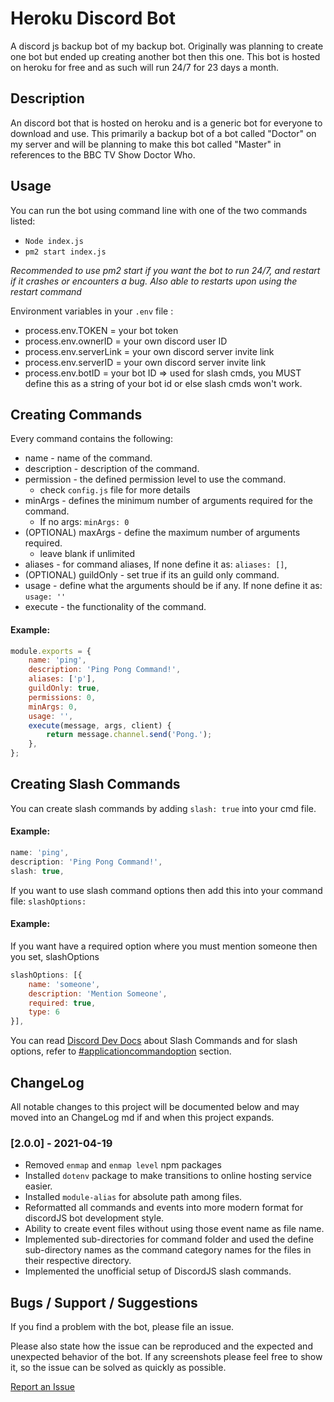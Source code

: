 # Heroku Discord Bot
A discord js backup bot of my backup bot. Originally was planning to create one bot but ended up creating another bot then this one. This bot is hosted on heroku for free and as such will run 24/7 for 23 days a month.


## Description
An discord bot that is hosted on heroku and is a generic bot for everyone to download and use. This primarily a backup bot of a bot called "Doctor" on my server and will be planning to make this bot called "Master" in references to the BBC TV Show Doctor Who.

## Usage

You can run the bot using command line with one of the two commands listed:
* `Node index.js`
* `pm2 start index.js`

*Recommended to use pm2 start if you want the bot to run 24/7, and restart if it crashes or encounters a bug. Also able to restarts upon using the restart command*

Environment variables in your `.env` file :
* process.env.TOKEN = your bot token
* process.env.ownerID = your own discord user ID
* process.env.serverLink = your own discord server invite link
* process.env.serverID = your own discord server invite link
* process.env.botID = your bot ID => used for slash cmds, you MUST define this as a string of your bot id or else slash cmds won't work.

## Creating Commands
Every command contains the following:
* name - name of the command.
* description - description of the command.
* permission - the defined permission level to use the command.
  * check `config.js` file for more details 
* minArgs - defines the minimum number of arguments required for the command. 
  * If no args: `minArgs: 0` 
* (OPTIONAL) maxArgs - define the maximum number of arguments required.
  * leave blank if unlimited
* aliases - for command aliases, If none define it as:  `aliases: []`,
* (OPTIONAL) guildOnly - set true if its an guild only command.
* usage - define what the arguments should be if any. If none define it as: `usage: ''`
* execute - the functionality of the command.

#### Example:
```JavaScript
module.exports = {
	name: 'ping',
	description: 'Ping Pong Command!',
	aliases: ['p'],
	guildOnly: true,
	permissions: 0,
	minArgs: 0, 
	usage: '',
	execute(message, args, client) {
		return message.channel.send('Pong.');
	},
};
```

## Creating Slash Commands
You can create slash commands by adding `slash: true` into your cmd file.

#### Example:
```javascript
name: 'ping',
description: 'Ping Pong Command!',
slash: true,
```

If you want to use slash command options then add this into your command file:
`slashOptions: `

#### Example:
If you want have a required option where you must mention someone then you set, slashOptions
```javascript
slashOptions: [{ 
    name: 'someone', 
    description: 'Mention Someone', 
    required: true, 
    type: 6 
}],
```

You can read [Discord Dev Docs](https://discord.com/developers/docs/interactions/slash-commands) about Slash Commands and for slash options, refer to [#applicationcommandoption](https://discord.com/developers/docs/interactions/slash-commands#applicationcommandoption) section.

## ChangeLog

All notable changes to this project will be documented below and may moved into an ChangeLog md if and when this project expands.
### [2.0.0] - 2021-04-19
* Removed `enmap` and `enmap level` npm packages
* Installed `dotenv` package to make transitions to online hosting service easier.
* Installed `module-alias` for absolute path among files.
* Reformatted all commands and events into more modern format for discordJS bot development style. 
* Ability to create event files without using those event name as file name.
* Implemented sub-directories for command folder and used the define sub-directory names as the command category names for the files in their respective directory.
* Implemented the unofficial setup of DiscordJS slash commands.

## Bugs / Support / Suggestions

If you find a problem with the bot, please file an issue.

Please also state how the issue can be reproduced and the expected and unexpected behavior of the bot. If any screenshots please feel free to show it, so the issue can be solved as quickly as possible.

[Report an Issue](https://github.com/ngbrandon1994/heroku-bot/issues/new)

